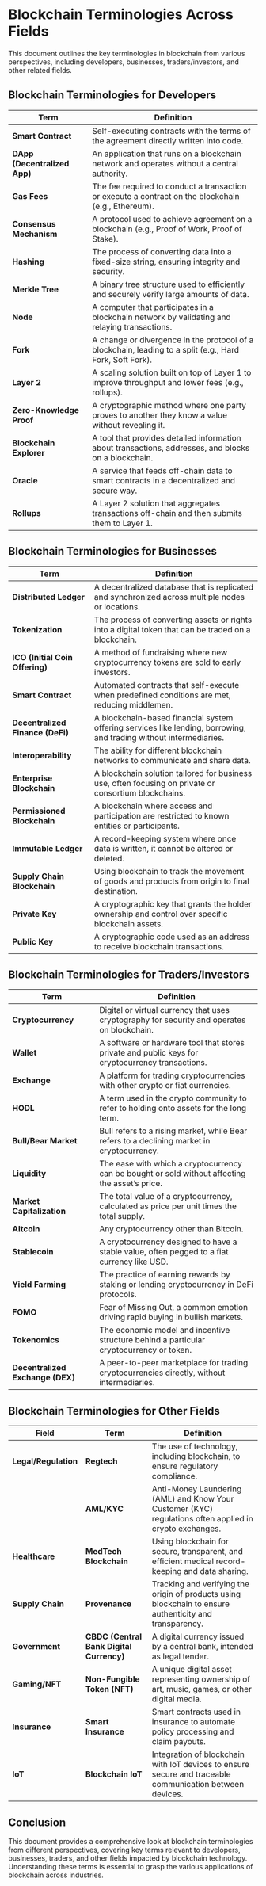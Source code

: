 # Blockchain Terminologies Across Fields

This document outlines the key terminologies in blockchain from various perspectives, including developers, businesses, traders/investors, and other related fields.

## Blockchain Terminologies for Developers

| **Term**                 | **Definition**                                                                                  |
|--------------------------|-------------------------------------------------------------------------------------------------|
| **Smart Contract**        | Self-executing contracts with the terms of the agreement directly written into code.             |
| **DApp (Decentralized App)** | An application that runs on a blockchain network and operates without a central authority.    |
| **Gas Fees**              | The fee required to conduct a transaction or execute a contract on the blockchain (e.g., Ethereum). |
| **Consensus Mechanism**   | A protocol used to achieve agreement on a blockchain (e.g., Proof of Work, Proof of Stake).      |
| **Hashing**               | The process of converting data into a fixed-size string, ensuring integrity and security.        |
| **Merkle Tree**           | A binary tree structure used to efficiently and securely verify large amounts of data.           |
| **Node**                  | A computer that participates in a blockchain network by validating and relaying transactions.    |
| **Fork**                  | A change or divergence in the protocol of a blockchain, leading to a split (e.g., Hard Fork, Soft Fork). |
| **Layer 2**               | A scaling solution built on top of Layer 1 to improve throughput and lower fees (e.g., rollups). |
| **Zero-Knowledge Proof**  | A cryptographic method where one party proves to another they know a value without revealing it. |
| **Blockchain Explorer**   | A tool that provides detailed information about transactions, addresses, and blocks on a blockchain. |
| **Oracle**                | A service that feeds off-chain data to smart contracts in a decentralized and secure way.         |
| **Rollups**               | A Layer 2 solution that aggregates transactions off-chain and then submits them to Layer 1.      |

## Blockchain Terminologies for Businesses

| **Term**                 | **Definition**                                                                                  |
|--------------------------|-------------------------------------------------------------------------------------------------|
| **Distributed Ledger**    | A decentralized database that is replicated and synchronized across multiple nodes or locations. |
| **Tokenization**          | The process of converting assets or rights into a digital token that can be traded on a blockchain. |
| **ICO (Initial Coin Offering)** | A method of fundraising where new cryptocurrency tokens are sold to early investors.       |
| **Smart Contract**        | Automated contracts that self-execute when predefined conditions are met, reducing middlemen.    |
| **Decentralized Finance (DeFi)** | A blockchain-based financial system offering services like lending, borrowing, and trading without intermediaries. |
| **Interoperability**      | The ability for different blockchain networks to communicate and share data.                     |
| **Enterprise Blockchain** | A blockchain solution tailored for business use, often focusing on private or consortium blockchains. |
| **Permissioned Blockchain** | A blockchain where access and participation are restricted to known entities or participants.   |
| **Immutable Ledger**      | A record-keeping system where once data is written, it cannot be altered or deleted.             |
| **Supply Chain Blockchain** | Using blockchain to track the movement of goods and products from origin to final destination.  |
| **Private Key**           | A cryptographic key that grants the holder ownership and control over specific blockchain assets. |
| **Public Key**            | A cryptographic code used as an address to receive blockchain transactions.                      |

## Blockchain Terminologies for Traders/Investors

| **Term**                 | **Definition**                                                                                  |
|--------------------------|-------------------------------------------------------------------------------------------------|
| **Cryptocurrency**        | Digital or virtual currency that uses cryptography for security and operates on blockchain.      |
| **Wallet**                | A software or hardware tool that stores private and public keys for cryptocurrency transactions.  |
| **Exchange**              | A platform for trading cryptocurrencies with other crypto or fiat currencies.                   |
| **HODL**                  | A term used in the crypto community to refer to holding onto assets for the long term.           |
| **Bull/Bear Market**      | Bull refers to a rising market, while Bear refers to a declining market in cryptocurrency.       |
| **Liquidity**             | The ease with which a cryptocurrency can be bought or sold without affecting the asset’s price.  |
| **Market Capitalization** | The total value of a cryptocurrency, calculated as price per unit times the total supply.        |
| **Altcoin**               | Any cryptocurrency other than Bitcoin.                                                          |
| **Stablecoin**            | A cryptocurrency designed to have a stable value, often pegged to a fiat currency like USD.      |
| **Yield Farming**         | The practice of earning rewards by staking or lending cryptocurrency in DeFi protocols.         |
| **FOMO**                  | Fear of Missing Out, a common emotion driving rapid buying in bullish markets.                   |
| **Tokenomics**            | The economic model and incentive structure behind a particular cryptocurrency or token.          |
| **Decentralized Exchange (DEX)** | A peer-to-peer marketplace for trading cryptocurrencies directly, without intermediaries.  |

## Blockchain Terminologies for Other Fields

| **Field**           | **Term**                 | **Definition**                                                                                  |
|---------------------|--------------------------|-------------------------------------------------------------------------------------------------|
| **Legal/Regulation** | **Regtech**               | The use of technology, including blockchain, to ensure regulatory compliance.                    |
|                     | **AML/KYC**               | Anti-Money Laundering (AML) and Know Your Customer (KYC) regulations often applied in crypto exchanges. |
| **Healthcare**       | **MedTech Blockchain**    | Using blockchain for secure, transparent, and efficient medical record-keeping and data sharing.  |
| **Supply Chain**     | **Provenance**            | Tracking and verifying the origin of products using blockchain to ensure authenticity and transparency. |
| **Government**       | **CBDC (Central Bank Digital Currency)** | A digital currency issued by a central bank, intended as legal tender.                         |
| **Gaming/NFT**       | **Non-Fungible Token (NFT)** | A unique digital asset representing ownership of art, music, games, or other digital media.     |
| **Insurance**        | **Smart Insurance**       | Smart contracts used in insurance to automate policy processing and claim payouts.               |
| **IoT**              | **Blockchain IoT**        | Integration of blockchain with IoT devices to ensure secure and traceable communication between devices. |

## Conclusion
This document provides a comprehensive look at blockchain terminologies from different perspectives, covering key terms relevant to developers, businesses, traders, and other fields impacted by blockchain technology. Understanding these terms is essential to grasp the various applications of blockchain across industries.
